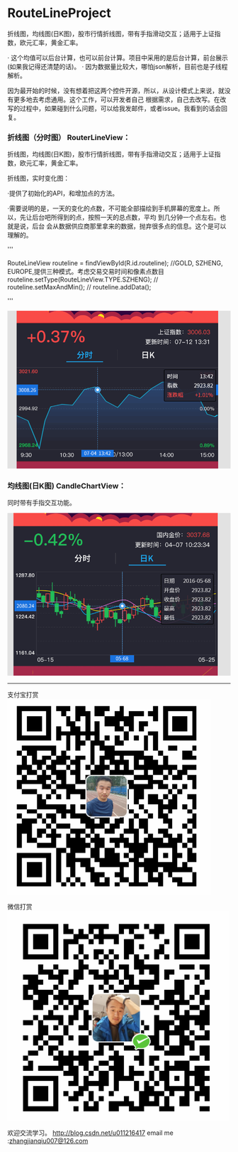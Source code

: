 # RouteLineProject
折线图，均线图(日K图)，股市行情折线图，带有手指滑动交互；适用于上证指数，欧元汇率，黄金汇率。

  · 这个均值可以后台计算，也可以前台计算。项目中采用的是后台计算，前台展示(如果我记得还清楚的话)。
  · 因为数据量比较大，哪怕json解析，目前也是子线程解析。

   因为最开始的时候，没有想着把这两个控件开源，所以，从设计模式上来说，就没有更多地去考虑通用。这个工作，可以开发者自己
根据需求，自己去改写。在改写的过程中，如果碰到什么问题，可以给我发邮件，或者issue。我看到的话会回复。


###  折线图（分时图） RouterLineView：

折线图，均线图(日K图)，股市行情折线图，带有手指滑动交互；适用于上证指数，欧元汇率，黄金汇率。

折线图，实时变化图：

·提供了初始化的API，和增加点的方法。

·需要说明的是，一天的变化的点数，不可能全部描绘到手机屏幕的宽度上。所以，先让后台吧所得到的点，按照一天的总点数，平均
到几分钟一个点左右。也就是说，后台 会从数据供应商那里拿来的数据，抛弃很多点的信息。这个是可以理解的。

'''

   RouteLineView routeline = findViewById(R.id.routeline);
   //GOLD, SZHENG, EUROPE,提供三种模式。考虑交易交易时间和像素点数目
   routeline.setType(RouteLineView.TYPE.SZHENG);
//        routeline.setMaxAndMin();
//        routeline.addData();

'''

![折线图](https://github.com/HDHunter/RouteLineProject/blob/master/imgs/ScreenShot00028.png)



### 均线图(日K图) CandleChartView：
同时带有手指交互功能。

![均线图](https://github.com/HDHunter/RouteLineProject/blob/master/imgs/ScreenShot00027.png)


--------

支付宝打赏
![支付宝打赏](https://github.com/HDHunter/RouteLineProject/blob/master/imgs/zhifubao-shouqian.png)

微信打赏
![微信打赏](https://github.com/HDHunter/RouteLineProject/blob/master/imgs/weixin_shouqian.png)

欢迎交流学习。
http://blog.csdn.net/u011216417
email me :zhangjianqiu007@126.com